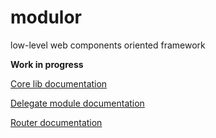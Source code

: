 # modulor
low-level web components oriented framework

**Work in progress**

[Core lib documentation](./doc/modulor.md)

[Delegate module documentation](./doc/delegate.md)

[Router documentation](./doc/router.md)
